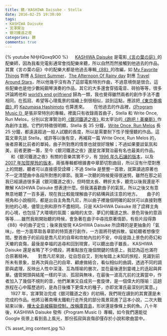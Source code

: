 ```yaml
---
title: 聽／KASHIWA Daisuke - Stella
date: 2016-02-25 19:30:00
tags: 
- KASHIWA Daisuke
- 宮澤賢治
- 銀河鐵道之夜
categories: 聽
comments: true
---
```

{% youtube NHjHQoxq9O0 %}
　
[KASHIWA Daisuke](//www.kashiwadaisuke.com/
) 是電影[《言の葉の庭》](https://zh.wikipedia.org/zh-hant/言葉之庭
)的配樂師，因為我看完電影通常會找配樂來聽，所以自然而然接觸到他過去的作品。其實《言の葉の庭》中的配樂大都是他過去專輯[《88》](http://www.amazon.co.jp/88-KASHIWA-Daisuke/dp/B0055E73VU)的改編，如 [My Favorite Things](https://www.youtube.com/watch?v=d77PPwMMOGQ) 對應 [A Silent Summer](https://www.youtube.com/watch?v=StsPWMdtcZ4)、[The Afternoon Of Rainy day](https://www.youtube.com/watch?v=U5PBDs5dCuA) 對應 [Travel Around Stars](https://www.youtube.com/watch?v=amyQ5L-5rJQ)，所以他幾乎沒有為了這部電影特別作曲，不過意境倒是很合。<!--more-->這些配樂也是他少數純鋼琴演奏的作品，其它的大多還會穿插電音、碎拍等等，很多評論將他和 [world’s end grilfriend](https://zh.wikipedia.org/zh-hant/World's_end_girlfriend) 歸為一類，我也覺得雖然兩者的創作手法不盡相同，在孤寂、希望等心理風景的描繪上倒很相似，談到這點，應該把[《東京奏鳴曲》](https://zh.wikipedia.org/zh-hant/東京奏鳴曲)的 [Kazumasa Hashimoto](https://en.wikipedia.org/wiki/Kazumasa_Hashimoto) 也算進來。
　
在他過去的作品裡，[《Program Music I》](https://rateyourmusic.com/release/.../program_music_i/)是張非常特別的專輯，裡面只有收錄兩首曲子，Stella 和 Write Once, Run Melos，分別以宮澤賢治的[《銀河鐵道之夜》](https://zh.wikipedia.org/zh-hant/銀河鐵道之夜)和太宰治的[《跑吧！美樂斯》](https://zh.wikipedia.org/zh-hant/跑吧！美樂斯)作為創作主題。它們的特徵很明顯，Stella 長 35 分鐘，[Write Once, Run Melos](https://www.youtube.com/watch?v=Xyz389Htbdg) 長 25 分鐘，都遠遠超過一般人試聽的長度，所以是需要耐下性子慢慢聽的作品。這篇文章先談 Stella，或許等以後有空，再補寫一篇 Write Once, Run Melos 的，後者原著比前者的單純，曲子所對應的情景也就很好理解；不過如果要談氣氛和美，前者更勝一籌，至今《銀河鐵道之夜》還是宮澤賢治最有名也最美的作品。
　
和《銀河鐵道之夜》有關的音樂其實不少，有 [1996 年久石讓的版本](https://www.youtube.com/watch?v=Q6BX-IM_6es)，以及 [2007 年加賀屋玲的版本](https://www.youtube.com/watch?v=04Yq13jJMZU)，兩張專輯都根據書中章節切割曲目，所以沒有什麼對應上的問題，聽者可以直接感受詮釋；不過 Stella 是整整一首歌，就算讀過原著也不一定清楚曲中各段所對應的章節。我第一次聽的時候覺得很迷惘，雖然在那之前我已經讀過很多遍《銀河鐵道之夜》，但時間太長、轉折太多，聽完以後我還是不瞭解 KASHIWA Daisuke 想表達什麼。但我滿喜歡曲子的氣氛，所以之後又有意無意地聽了一百多遍，現在我比較能理解曲子的結構與該注意的地方。
　
曲子的視角和小說相同，都是出自主角喬凡尼，所以曲子裡幾個明確的起伏可以直接對應到他的心境，儘管比例和原作不盡相同。只是 KASHIWA Daisuke 除了詮釋主角的心境，也包括了大環境的氛圍：幽暗的太空、夢幻的鐵道之旅、景色背後的意涵等等……雖然我剛開始聽的時候，會急著在曲子中尋找原著情節，有些片段得靠《88》中的曲子定位；後來我發現 KASHIWA Daisuke 所詮釋的是更抽象的「氣味」，他一方面萃取各章節的特質進行創作，一方面將符號拆散，留給聽者想像空間。整首曲子的前段是喬凡尼的自卑和坎帕內拉的不安，中段是路上景色的奇幻和天蠍的哀傷，最後是幸福的追尋和回到現實，可以聽出曲子雖長， KASHIWA Daisuke 還是省略了不少橋段，將重點放在幾個關鍵的情感上，我認為這也滿符合原著精神。
　
對喬凡尼來說，從自怨自艾，到匆匆踏上未知的旅程，見識到前所未有景象，並再次與自己的自卑、顧慮做結合，看似相似的曲調，透過不同的調節與處理，反映出人性中深淺、互為隱喻的層次，並在最後達到靈魂上的迭起與昇華。儘管開頭與結尾一樣的平淡、孤寂與無味，在最後一波高亢前的沈澱當中，作者加入了幾個不規則的音，他們漸漸又自成另一套旋律，是一個偉大的隱喻：這趟旅程在心中履歷過的，是為日後播下更偉大的種子，亦即宮澤氏最深刻的寓意。」
　
1927 年，宮澤賢治完成《銀河鐵道之夜》的初稿，我們現在讀到的其實還是未完成的作品。他將沿著南樺太鐵軌行走所見的部分風景寫進了這本小說，二次大戰結束以後，[樺太全島被蘇聯控制，改稱庫頁島](http://blog.ulifestyle.com.hk/travel_blogger/samuelwwl/2013/12/%E6%A8%BA%E5%A4%AA-%E9%82%A3%E9%A0%81%E8%A2%AB%E6%92%95%E5%8E%BB%E7%9A%84%E6%97%A5%E6%9C%AC%E6%AD%B7%E5%8F%B2/)，形狀還是像條上鉤的魚。八十年後，KASHIWA Daisuke 發佈《Program Music I》專輯，如今我們還能從 Google 街景上看到島上風光，那份孤寂與哀傷卻僅存於小說和歌曲當中。

{% asset_img content.jpg %}

